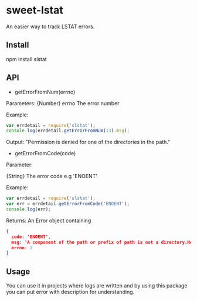 sweet-lstat
===========
An easier way to track LSTAT errors.

Install
--------------------
npm install slstat

API
--------------------------
- getErrorFromNum(errno)

Parameters:
{Number} errno The error number

Example: 

```javascript
var errdetail = require('slstat');
console.log(errdetail.getErrorFromNum(13).msg);
```

Output: "Permission is denied for one of the directories in the path."

- getErrorFromCode(code)

Parameter:

{String} The error code e.g 'ENOENT'

Example:
```javascript
var errdetail = require('slstat');
var err = errdetail.getErrorFromCode('ENOENT');
console.log(err);
```

Returns: An Error object containing
```json
{
  code: 'ENOENT',
  msg: 'A component of the path or prefix of path is not a directory.No such file or directory exists at this provided   path.',
  errno: 2
}
```

Usage
--------------------

You can use it in projects where logs are written and by using this package you can put error with description for understanding.
